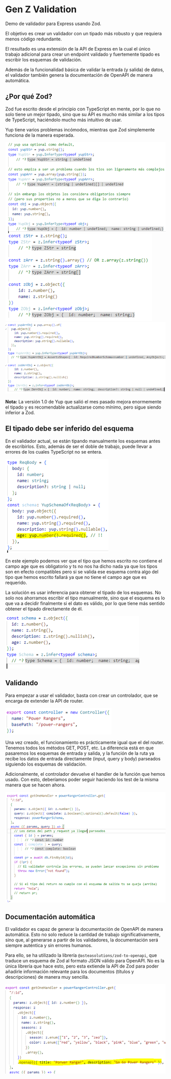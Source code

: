 # Gen Z Validation
Demo de validador para Express usando Zod.

El objetivo es crear un validador con un tipado más robusto y que requiera menos código redundante.

El resultado es una extensión de la API de Express en la cual el único trabajo adicional para crear un endpoint validado y fuertemente tipado es escribir los esquemas de validación.

Además de la funcionalidad básica de validar la entrada (y salida) de datos, el validador también genera la documentación de OpenAPI de manera automática.

## ¿Por qué Zod?
Zod fue escrito desde el principio con TypeScript en mente, por lo que no solo tiene un mejor tipado, sino que su API es mucho más similar a los tipos de TypeScript, haciéndolo mucho más intuitivo de usar.

Yup tiene varios problemas incómodos, mientras que Zod simplemente funciona de la manera esperada.

![yup sucks](./img/yup1.PNG)
![zod rules](./img/zod1.PNG)
![zod vs yup](./img/yupzod.PNG)

**Nota:** La versión 1.0 de Yup que salió el mes pasado mejora enormemente el tipado y es recomendable actualizarse como mínimo, pero sigue siendo inferior a Zod.

## El tipado debe ser inferido del esquema
En el validador actual, se están tipando manualmente los esquemas antes de escribirlos. Esto, además de ser el doble de trabajo, puede llevar a errores de los cuales TypeScript no se entera.

![inferpls](./img/inferpls.PNG)

En este ejemplo podemos ver que el tipo que hemos escrito no contiene el campo age que es obligatorio y ts no nos ha dicho nada ya que los tipos son en efecto compatibles pero si se valida ese esquema contra algo del tipo que hemos escrito fallará ya que no tiene el campo age que es requerido.

La solución es usar inferencia para obtener el tipado de los esquemas. No solo nos ahorramos escribir el tipo manualmente, sino que el esquema es lo que va a decidir finalmente si el dato es válido, por lo que tiene más sentido obtener el tipado directamente de él.

![inferrules](./img/inferrules.PNG)

## Validando
Para empezar a usar el validador, basta con crear un controlador, que se encarga de extender la API de router.

![inferrules](./img/constr.PNG)

Una vez creado, el funcionamiento es prácticamente igual que el del router. Tenemos todos los métodos GET, POST, etc. La diferencia está en que pasaremos los esquemas de entrada y salida, y la función de la ruta ya recibe los datos de entrada directamente (input, query y body) parseados siguiendo los esquemas de validación.

Adicionalmente, el controlador devuelve el handler de la función que hemos usado. Con esto, deberíamos poder seguir haciendo los test de la misma manera que se hacen ahora.

![inferrules](./img/basic.PNG)


## Documentación automática
El validador es capaz de generar la documentación de OpenAPI de manera automática. Esto no solo reduce la cantidad de trabajo significativamente, sino que, al generarse a partir de los validadores, la documentación será siempre auténtica y sin errores humanos.

Para ello, se ha utilizado la librería `@asteasolutions/zod-to-openapi`, que traduce un esquema de Zod al formato JSON válido para OpenAPI. No es la única librería que hace esto, pero esta extiende la API de Zod para poder añadirle información relevante para los documentos (títulos y descripciones) de manera muy sencilla.

![inferrules](./img/openapi.PNG)